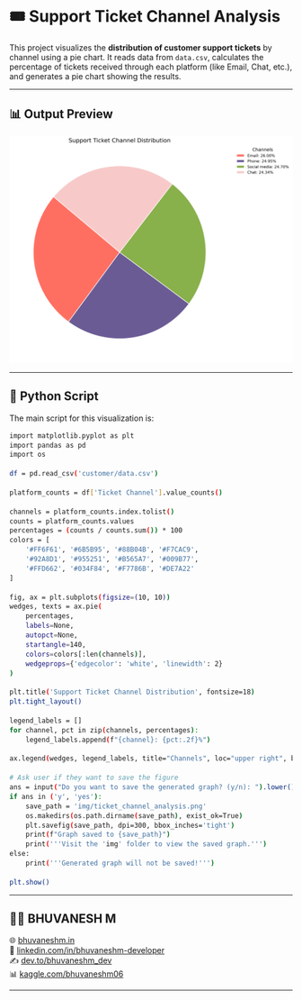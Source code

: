 # 🎟️ Support Ticket Channel Analysis

This project visualizes the **distribution of customer support tickets** by channel using a pie chart. It reads data from `data.csv`, calculates the percentage of tickets received through each platform (like Email, Chat, etc.), and generates a pie chart showing the results.

---

## 📊 Output Preview

![Support Ticket Channel Pie Chart](https://raw.githubusercontent.com/bhuvanesh-m-dev/ds-intern-unified-mentor/refs/heads/main/customer/img/ticket_channel_analysis.png)

---

## 🐍 Python Script

The main script for this visualization is:

```bash
import matplotlib.pyplot as plt
import pandas as pd
import os

df = pd.read_csv('customer/data.csv')

platform_counts = df['Ticket Channel'].value_counts()

channels = platform_counts.index.tolist()
counts = platform_counts.values
percentages = (counts / counts.sum()) * 100
colors = [
    '#FF6F61', '#6B5B95', '#88B04B', '#F7CAC9',
    '#92A8D1', '#955251', '#B565A7', '#009B77',
    '#FFD662', '#034F84', '#F7786B', '#DE7A22'
]

fig, ax = plt.subplots(figsize=(10, 10))
wedges, texts = ax.pie(
    percentages,
    labels=None,
    autopct=None,
    startangle=140,
    colors=colors[:len(channels)],
    wedgeprops={'edgecolor': 'white', 'linewidth': 2}
)

plt.title('Support Ticket Channel Distribution', fontsize=18)
plt.tight_layout()

legend_labels = []
for channel, pct in zip(channels, percentages):
    legend_labels.append(f"{channel}: {pct:.2f}%")

ax.legend(wedges, legend_labels, title="Channels", loc="upper right", bbox_to_anchor=(1.3, 1), fontsize=12, title_fontsize=14, frameon=False)

# Ask user if they want to save the figure
ans = input("Do you want to save the generated graph? (y/n): ").lower()
if ans in ('y', 'yes'):
    save_path = 'img/ticket_channel_analysis.png'
    os.makedirs(os.path.dirname(save_path), exist_ok=True)
    plt.savefig(save_path, dpi=300, bbox_inches='tight')
    print(f"Graph saved to {save_path}")
    print('''Visit the 'img' folder to view the saved graph.''')
else:
    print('''Generated graph will not be saved!''')

plt.show()

```

---

## 🙋‍♂️ BHUVANESH M 

  
🌐 [bhuvaneshm.in](https://bhuvaneshm.in)   
🔗 [linkedin.com/in/bhuvaneshm-developer](https://www.linkedin.com/in/bhuvaneshm-developer)   
✍️ [dev.to/bhuvaneshm\_dev](https://dev.to/bhuvaneshm_dev)   
📊 [kaggle.com/bhuvaneshm06](https://www.kaggle.com/bhuvaneshm06)    

---

